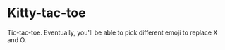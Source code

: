 # Kitty-tac-toe
Tic-tac-toe. Eventually, you'll be able to pick different emoji to replace X and O.
